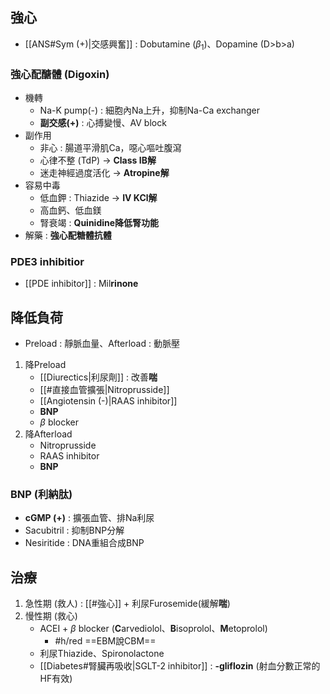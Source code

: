 ## 強心
- [[ANS#Sym (+)|交感興奮]] : Dobutamine ($\beta_1$)、Dopamine (D>b>a)
### 強心配醣體 (Digoxin)
- 機轉
	- Na-K pump(-) : 細胞內Na上升，抑制Na-Ca exchanger
	- **副交感(+)** : 心搏變慢、AV block
- 副作用
	- 非心 : 腸道平滑肌Ca，噁心嘔吐腹瀉
	- 心律不整 (TdP) -> **Class IB解**
	- 迷走神經過度活化 -> **Atropine解**
- 容易中毒
	- 低血鉀 : Thiazide -> **IV KCl解**
	- 高血鈣、低血鎂
	- 腎衰竭 : **Quinidine降低腎功能**
- 解藥 : **強心配糖體抗體**
### PDE3 inhibitior
- [[PDE inhibitor]] : Mil**rinone**
## 降低負荷
- Preload : 靜脈血量、Afterload : 動脈壓
1. 降Preload
	- [[Diurectics|利尿劑]] : 改善**喘**
	- [[#直接血管擴張|Nitroprusside]]
	- [[Angiotensin (-)|RAAS inhibitor]]
	- **BNP**
	- $\beta$ blocker
2. 降Afterload
	- Nitroprusside
	- RAAS inhibitor
	- **BNP**
### BNP (利納肽)
- **cGMP (+)** : 擴張血管、排Na利尿
- Sacubitril : 抑制BNP分解
- Nesiritide : DNA重組合成BNP
## 治療
1. 急性期 (救人) : [[#強心]] + 利尿Furosemide(緩解**喘**)
2. 慢性期 (救心) 
	- ACEI + $\beta$ blocker (**C**arvediolol、**B**isoprolol、**M**etoprolol)
		- #h/red  ==EBM說CBM==
	- 利尿Thiazide、Spironolactone
	- [[Diabetes#腎臟再吸收|SGLT-2 inhibitor]] : **-gliflozin** (射血分數正常的HF有效)